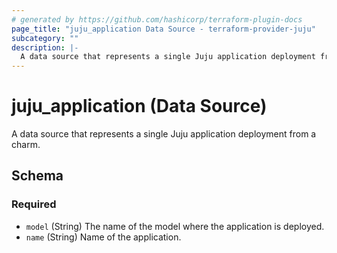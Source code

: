 ```yaml
---
# generated by https://github.com/hashicorp/terraform-plugin-docs
page_title: "juju_application Data Source - terraform-provider-juju"
subcategory: ""
description: |-
  A data source that represents a single Juju application deployment from a charm.
---
```


# juju_application (Data Source)

A data source that represents a single Juju application deployment from a charm.



<!-- schema generated by tfplugindocs -->
## Schema

### Required

- `model` (String) The name of the model where the application is deployed.
- `name` (String) Name of the application.
